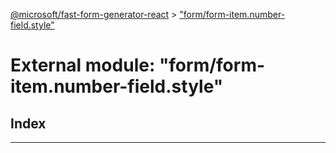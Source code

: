 [@microsoft/fast-form-generator-react](../README.md) > ["form/form-item.number-field.style"](../modules/_form_form_item_number_field_style_.md)

# External module: "form/form-item.number-field.style"

## Index

---

